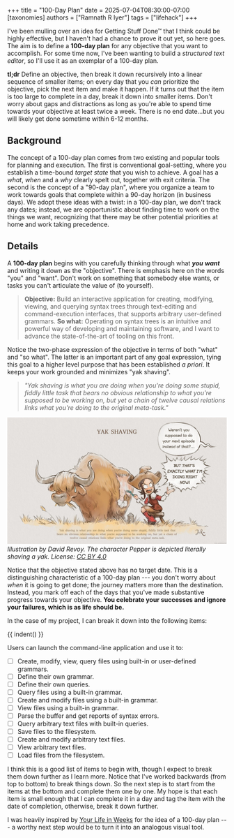+++
title = "100-Day Plan"
date = 2025-07-04T08:30:00-07:00
[taxonomies]
authors = ["Ramnath R Iyer"]
tags = ["lifehack"]
+++

I've been mulling over an idea for Getting Stuff Done™ that I think could be highly effective, but I
haven't had a chance to prove it out yet, so here goes. The aim is to define a **100-day plan** for
any objective that you want to accomplish. For some time now, I've been wanting to build a
*structured text editor*, so I'll use it as an exemplar of a 100-day plan.

**tl;dr** Define an objective, then break it down recursively into a linear sequence of smaller
items; on every day that you *can* prioritize the objective, pick the next item and make it happen.
If it turns out that the item is too large to complete in a day, break it down into smaller items.
Don't worry about gaps and distractions as long as you're able to spend time towards your objective
at least twice a week. There is no end date...but you will likely get done sometime within 6-12
months.

## Background

The concept of a 100-day plan comes from two existing and popular tools for planning and execution.
The first is conventional goal-setting, where you establish a time-bound *target state* that you
wish to achieve. A goal has a *what*, *when* and a *why* clearly spelt out, together with exit
criteria. The second is the concept of a "90-day plan", where you organize a team to work towards
goals that complete within a 90-day horizon (in business days). We adopt these ideas with a twist:
in a 100-day plan, we don't track any dates; instead, we are opportunistic about finding time to
work on the things we want, recognizing that there may be other potential priorities at home and
work taking precedence.

## Details

A **100-day plan** begins with you carefully thinking through what ***you*** ***want*** and writing
it down as the "objective". There is emphasis here on the words "you" and "want". Don't work on
something that somebody else wants, or tasks you can't articulate the value of (to yourself).

> **Objective:** Build an interactive application for creating, modifying, viewing, and querying
> syntax trees through text-editing and command-execution interfaces, that supports arbitrary
> user-defined grammars. **So what:** Operating on syntax trees is an intuitive and powerful way of
> developing and maintaining software, and I want to advance the state-of-the-art of tooling on this
> front.

Notice the two-phase expression of the objective in terms of both "what" and "so what". The latter
is an important part of any goal expression, tying this goal to a higher level purpose that has been
established *a priori*. It keeps your work grounded and minimizes "yak shaving".

> *"Yak shaving is what you are doing when you're doing some stupid, fiddly little task that bears no
> obvious relationship to what you're supposed to be working on, but yet a chain of twelve causal
> relations links what you're doing to the original meta-task."*

![Yak Shaving](yak-shaving.webp "Yak Shaving")
<em>Illustration by David Revoy. The character Pepper is depicted literally shaving a yak. License:
[CC BY 4.0](https://creativecommons.org/licenses/by/4.0/)</em>

Notice that the objective stated above has no target date. This is a distinguishing characteristic
of a 100-day plan --- you don't worry about *when* it is going to get done; the journey matters more
than the destination. Instead, you mark off each of the days that you've made substantive progress
towards your objective. **You celebrate your successes and ignore your failures, which is as life
should be.**

In the case of my project, I can break it down into the following items:

{{ indent() }}

Users can launch the command-line application and use it to:

- [ ] Create, modify, view, query files using built-in or user-defined grammars.
- [ ] Define their own grammar.
- [ ] Define their own queries.
- [ ] Query files using a built-in grammar.
- [ ] Create and modify files using a built-in grammar.
- [ ] View files using a built-in grammar.
- [ ] Parse the buffer and get reports of syntax errors.
- [ ] Query arbitrary text files with built-in queries.
- [ ] Save files to the filesystem.
- [ ] Create and modify arbitrary text files.
- [ ] View arbitrary text files.
- [ ] Load files from the filesystem.

I think this is a good list of items to begin with, though I expect to break them down further as I
learn more. Notice that I've worked backwards (from top to bottom) to break things down. So the next
step is to start from the items at the bottom and complete them one by one. My hope is that each
item is small enough that I can complete it in a day and tag the item with the date of completion,
otherwise, break it down further.

I was heavily inspired by [Your Life in Weeks](https://www.bryanbraun.com/your-life/weeks.html) for
the idea of a 100-day plan --- a worthy next step would be to turn it into an analogous visual tool.
